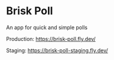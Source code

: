 # Brisk Poll

An app for quick and simple polls 

Production:
https://brisk-poll.fly.dev/

Staging:
https://brisk-poll-staging.fly.dev/
